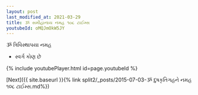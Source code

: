 ```yaml
---
layout: post
last_modified_at: 2021-03-29
title: ૐ સમીહાનાય નમહ ૧૦૮ ટાઈમ્સ
youtubeId: oMQJmOkW5JY
---
```

 
 
 ૐ ત્રિવિસ્થાપયા નમહ  
 
 -  સ્વર્ગ કોણ છે 
 
  
 
  
 
 
 
 
 
 


{% include youtubePlayer.html id=page.youtubeId %}
 
[Next]({{ site.baseurl }}{% link  split2/_posts/2015-07-03-ૐ દુષકૃતિગહને નમહ ૧૦૮ ટાઈમ્સ.md%})
 
